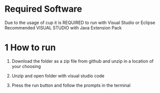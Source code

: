 # Required Software
Due to the usage of cup it is REQUIRED to run with Visual Studio or Eclipse
Recommended VISUAL STUDIO with Java Extension Pack

# 1 How to run
1. Download the folder as a zip file from github and unzip in a location of your choosing

2. Unzip and open folder with visual studio code

3. Press the run button and follow the prompts in the terminal
